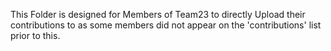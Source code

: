 This Folder is designed for Members of Team23 to directly Upload their contributions to as some members did not appear on the 'contributions' list prior to this.
